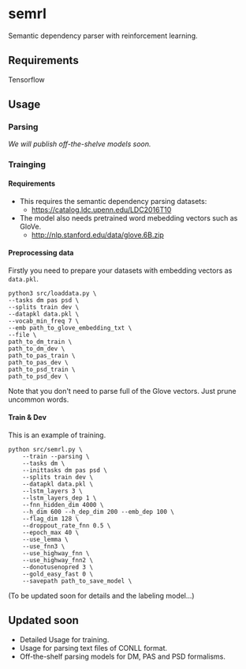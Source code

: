 # semrl
Semantic dependency parser with reinforcement learning.

## Requirements
Tensorflow

## Usage
### Parsing
*We will publish off-the-shelve models soon.*

### Trainging
#### Requirements
- This requires the semantic dependency parsing datasets:
  - https://catalog.ldc.upenn.edu/LDC2016T10
- The model also needs pretrained word mebedding vectors such as GloVe.
  - http://nlp.stanford.edu/data/glove.6B.zip

#### Preprocessing data
Firstly you need to prepare your datasets with embedding vectors as `data.pkl`.
```
python3 src/loaddata.py \
--tasks dm pas psd \
--splits train dev \
--datapkl data.pkl \
--vocab_min_freq 7 \
--emb path_to_glove_embedding_txt \
--file \
path_to_dm_train \
path_to_dm_dev \
path_to_pas_train \
path_to_pas_dev \
path_to_psd_train \
path_to_psd_dev \
```
Note that you don't need to parse full of the Glove vectors. Just prune uncommon words.

#### Train & Dev
This is an example of training.
```
python src/semrl.py \
    --train --parsing \
    --tasks dm \
    --inittasks dm pas psd \
    --splits train dev \
    --datapkl data.pkl \
    --lstm_layers 3 \
    --lstm_layers_dep 1 \
    --fnn_hidden_dim 4000 \
    --h_dim 600 --h_dep_dim 200 --emb_dep 100 \
    --flag_dim 128 \
    --droppout_rate_fnn 0.5 \
    --epoch_max 40 \
    --use_lemma \
    --use_fnn3 \
    --use_highway_fnn \
    --use_highway_fnn2 \
    --donotusenopred 3 \
    --gold_easy_fast 0 \
    --savepath path_to_save_model \
```
(To be updated soon for details and the labeling model...)

## Updated soon
- Detailed Usage for training.
- Usage for parsing text files of CONLL format.
- Off-the-shelf parsing models for DM, PAS and PSD formalisms.

